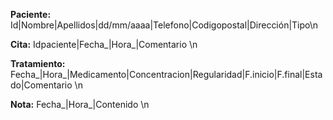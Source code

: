 
**Paciente:** Id|Nombre|Apellidos|dd/mm/aaaa|Telefono|Codigopostal|Dirección|Tipo\n

**Cita:** Idpaciente|Fecha_|Hora_|Comentario \n

**Tratamiento:**  Fecha_|Hora_|Medicamento|Concentracion|Regularidad|F.inicio|F.final|Estado|Comentario \n

**Nota:** Fecha_|Hora_|Contenido \n